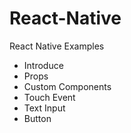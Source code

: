 # React-Native
React Native Examples

* Introduce
* Props
* Custom Components
* Touch Event
* Text Input
* Button
